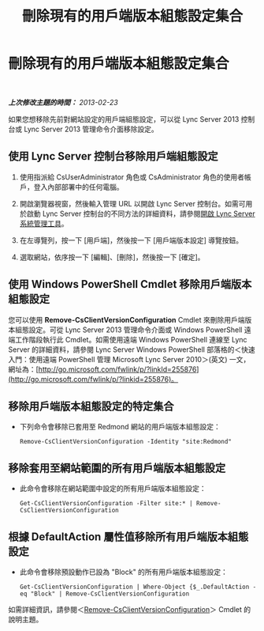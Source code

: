 ﻿---
title: 刪除現有的用戶端版本組態設定集合
TOCTitle: 刪除現有的用戶端版本組態設定集合
ms:assetid: 70bf1216-d0d2-45ce-881f-b8edadf3cec7
ms:mtpsurl: https://technet.microsoft.com/zh-tw/library/JJ898480(v=OCS.15)
ms:contentKeyID: 52056129
ms.date: 08/10/2015
mtps_version: v=OCS.15
ms.translationtype: HT
---

# 刪除現有的用戶端版本組態設定集合

 

_**上次修改主題的時間：** 2013-02-23_

如果您想移除先前對網站設定的用戶端組態設定，可以從 Lync Server 2013 控制台或 Lync Server 2013 管理命令介面移除設定。

## 使用 Lync Server 控制台移除用戶端組態設定

1.  使用指派給 CsUserAdministrator 角色或 CsAdministrator 角色的使用者帳戶，登入內部部署中的任何電腦。

2.  開啟瀏覽器視窗，然後輸入管理 URL 以開啟 Lync Server 控制台。如需可用於啟動 Lync Server 控制台的不同方法的詳細資料，請參閱[開啟 Lync Server 系統管理工具](lync-server-2013-open-lync-server-administrative-tools.md)。

3.  在左導覽列，按一下 \[用戶端\]，然後按一下 \[用戶端版本設定\] 導覽按鈕。

4.  選取網站，依序按一下 \[編輯\]、\[刪除\]，然後按一下 \[確定\]。

## 使用 Windows PowerShell Cmdlet 移除用戶端版本組態設定

您可以使用 **Remove-CsClientVersionConfiguration** Cmdlet 來刪除用戶端版本組態設定。可從 Lync Server 2013 管理命令介面或 Windows PowerShell 遠端工作階段執行此 Cmdlet。如需使用遠端 Windows PowerShell 連線至 Lync Server 的詳細資料，請參閱 Lync Server Windows PowerShell 部落格的＜快速入門：使用遠端 PowerShell 管理 Microsoft Lync Server 2010＞(英文) 一文，網址為：[http://go.microsoft.com/fwlink/p/?linkId=255876](http://go.microsoft.com/fwlink/p/?linkid=255876)。

## 移除用戶端版本組態設定的特定集合

  - 下列命令會移除已套用至 Redmond 網站的用戶端版本組態設定：
    
        Remove-CsClientVersionConfiguration -Identity "site:Redmond"

## 移除套用至網站範圍的所有用戶端版本組態設定

  - 此命令會移除在網站範圍中設定的所有用戶端版本組態設定：
    
        Get-CsClientVersionConfiguration -Filter site:* | Remove-CsClientVersionConfiguration

## 根據 DefaultAction 屬性值移除所有用戶端版本組態設定

  - 此命令會移除預設動作已設為 "Block" 的所有用戶端版本組態設定：
    
        Get-CsClientVersionConfiguration | Where-Object {$_.DefaultAction -eq "Block" | Remove-CsClientVersionConfiguration

如需詳細資訊，請參閱＜[Remove-CsClientVersionConfiguration](remove-csclientversionconfiguration.md)＞ Cmdlet 的說明主題。

